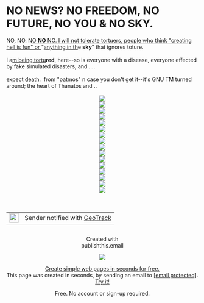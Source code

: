 <title></title>
<link href="/favicon.ico" rel="icon" type="image/x-icon" />
<link href="/css/view.css" rel="stylesheet" type="text/css" />
<link href="https://fonts.googleapis.com/css?family=Martel:300,400|Open+Sans:300,400,600|Roboto+Slab:300,400" rel="stylesheet" /><meta name="viewport" content="width=device-width, initial-scale=1">
<link href="https://www.publishthis.email/no-news-no-freedom,-no-future,-no-you-no-sky.-BknOREYGH" rel="canonical" />
<div class="page-margin page" dir="ltr">
<h1>NO NEWS? NO FREEDOM, NO FUTURE, NO YOU &amp; NO SKY.</h1>

<div class="body">
<div dir="ltr">
<div>
<div dir="ltr">
<div>NO, NO. N<a href="https://www.babycenter.com/baby-names-ishat-879465.htm">O <b>NO</b> NO. I will not tolerate tortuers, people who think &quot;creating hell is fun&quot; or </a>&quot;<a href="https://en.wikipedia.org/wiki/Anat">anything in th</a>e <strong>sky</strong>&quot; that ignores toture.</div>

<div>&nbsp;</div>

<div>I a<a href="https://landofgoddesses.wordpress.com/2012/07/18/isis-iset-aset-auset/">m being tortu</a><strong>red</strong>, here--so is everyone with a disease, everyone effected by fake simulated disasters, and ....</div>

<div>&nbsp;</div>

<div>expect <a href="https://en.wikipedia.org/wiki/Thanatos">death</a>. &nbsp;from &quot;patmos&quot; n case you don&#39;t get it--it&#39;s GNU TM turned around; the heart of Thanatos and ..</div>

<div>&nbsp;</div>

<div>
<div style="text-align: center;"><img src="https://i.imgur.com/Rb9Zx5E.png" /></div>
</div>

<div>
<div style="text-align: center;"><img src="https://i.imgur.com/tLTZr02.png" /></div>
</div>

<div>
<div style="text-align: center;"><img src="https://i.imgur.com/umoHQnB.png" /></div>
</div>

<div>
<div style="text-align: center;"><img src="https://i.imgur.com/e73Mqyr.png" /></div>
</div>

<div>
<div style="text-align: center;"><img src="https://i.imgur.com/VSoC1Dp.png" /></div>
</div>

<div>
<div style="text-align: center;"><img src="https://i.imgur.com/yDjJadJ.png" /></div>
</div>

<div>
<div style="text-align: center;"><img src="https://i.imgur.com/PZMrEJY.png" /></div>
</div>

<div>
<div style="text-align: center;"><img src="https://i.imgur.com/jwH3DKN.png" /></div>
</div>

<div>
<div style="text-align: center;"><img src="https://i.imgur.com/4qwbljn.png" /></div>
</div>

<div>
<div style="text-align: center;"><img src="https://i.imgur.com/0aemV2R.png" /></div>
</div>

<div>
<div style="text-align: center;"><img src="https://i.imgur.com/18or3Ec.png" /></div>
</div>

<div>
<div style="text-align: center;"><img src="https://i.imgur.com/61VaENQ.png" /></div>
</div>

<div>
<div style="text-align: center;"><img src="https://i.imgur.com/bpPlCdu.png" /></div>
</div>

<div>
<div style="text-align: center;"><img src="https://i.imgur.com/sx1WxFG.png" /></div>
</div>

<div>
<div style="text-align: center;"><img src="https://i.imgur.com/jd0UTZ2.png" /></div>
</div>

<div>
<div style="text-align: center;"><img src="https://i.imgur.com/Bd8RO33.png" /></div>
</div>

<div style="text-align: center;">&nbsp;</div>

<div style="text-align: center;">&nbsp;</div>

<div>
<div>
<table border="0" cellpadding="8" cellspacing="0">
	<tbody>
		<tr>
			<td style="text-align: center;"><a href="https://geotrack.email/?utm_source=gmail&amp;utm_medium=signature&amp;utm_campaign=viralSignature" rel="nofollow" target="_blank"><img src="https://s3-us-west-2.amazonaws.com/geotrackcdn/icon32.png" width="24" /></a></td>
			<td style="text-align: center;">Sender notified with <a href="https://geotrack.email/?utm_source=gmail&amp;utm_medium=signature&amp;utm_campaign=viralSignature" rel="nofollow" target="_blank">GeoTrack</a></td>
		</tr>
	</tbody>
</table>
</div>
</div>
</div>
</div>

<p style="text-align: center;"><img src="https://geotrack.email/ext/uKi7BwhVsUGPTsisODqS.png?gtk=YWRhbUBmcm9tdGhlbWFjaGluZS5vcmc%3D" width="0" /></p>
</div>
</div>
</div>

<div class="footer-container">
<div class="footer-tab-container">
<div class="footer-tab" onclick="expand()">
<div class="footer-tab-created" style="text-align: center;">Created with</div>

<div class="footer-tab-logo" style="text-align: center;">publish<span class="logo-red">this</span>.email</div>
</div>
</div>

<div class="footer-content" id="footer-expander">
<p style="text-align: center;"><img class="footer-close-img" onclick="removeFooter()" src="https://i.imgur.com/pUIYq8P.png" /></p>

<div class="footer-margin">
<div class="footer-heading" style="text-align: center;"><a href="/" onclick="trackLink('/')">Create simple web pages in seconds for free.</a></div>

<div class="footer-message" style="text-align: center;">This page was created in seconds, by sending an email to <a class="footer-email-link" href="/cdn-cgi/l/email-protection#4232232527023237202e2b312a362a2b316c272f232b2e" onclick="trackLink('mailto:page@publishthis.email')"><span class="__cf_email__" data-cfemail="0777666062477772656b6e746f736f6e7429626a666e6b">[email&nbsp;protected]</span></a>.</div>

<div>
<div class="footer-button" style="text-align: center;"><a href="/" onclick="trackLink('/')">Try it!</a></div>

<p style="text-align: center;"><span>Free. No account or sign-up required.</span></p>
</div>
</div>
</div>
<script data-cfasync="false" src="/cdn-cgi/scripts/5c5dd728/cloudflare-static/email-decode.min.js"></script><script src="/js/footer.js"></script><script>
  (function(i,s,o,g,r,a,m){i['GoogleAnalyticsObject']=r;i[r]=i[r]||function(){
  (i[r].q=i[r].q||[]).push(arguments)},i[r].l=1*new Date();a=s.createElement(o),
  m=s.getElementsByTagName(o)[0];a.async=1;a.src=g;m.parentNode.insertBefore(a,m)
  })(window,document,'script','https://www.google-analytics.com/analytics.js','ga');

  ga('create', 'UA-92586628-1', 'auto');
  ga('send', 'pageview');
</script><script src="https://s3.amazonaws.com/block-detect/detect.js"></script></div>

